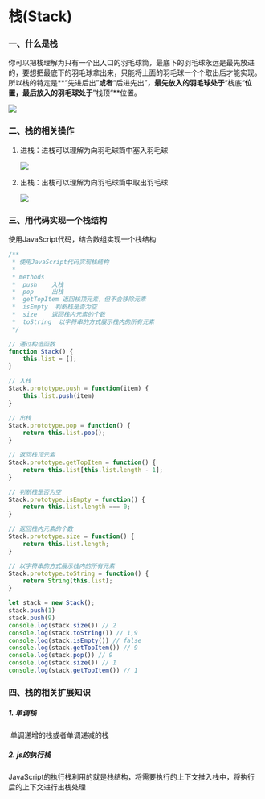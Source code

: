 # 栈(Stack)

### 一、什么是栈

你可以把栈理解为只有一个出入口的羽毛球筒，最底下的羽毛球永远是最先放进的，要想把最底下的羽毛球拿出来，只能将上面的羽毛球一个个取出后才能实现。所以栈的特定是**“先进后出”**或者**“后进先出”**，最先放入的羽毛球处于**“栈底“**位置，最后放入的羽毛球处于**”栈顶“**位置。

![](https://user-images.githubusercontent.com/75166546/114122247-72451580-9922-11eb-889e-f047d55bb181.png)

### 二、栈的相关操作

1. 进栈：进栈可以理解为向羽毛球筒中塞入羽毛球

   ![](https://user-images.githubusercontent.com/75166546/114122287-8e48b700-9922-11eb-8c16-5507e106ec6a.png)

2. 出栈：出栈可以理解为向羽毛球筒中取出羽毛球

   ![](https://user-images.githubusercontent.com/75166546/114122314-9a347900-9922-11eb-80d5-6474d0bbc80c.png)

### 三、用代码实现一个栈结构

使用JavaScript代码，结合数组实现一个栈结构

```javascript
/**
 * 使用JavaScript代码实现栈结构
 * 
 * methods
 *  push    入栈
 *  pop     出栈
 *  getTopItem 返回栈顶元素，但不会移除元素
 *  isEmpty  判断栈是否为空
 *  size    返回栈内元素的个数
 *  toString  以字符串的方式展示栈内的所有元素
 */

// 通过构造函数
function Stack() {
    this.list = [];
}

// 入栈
Stack.prototype.push = function(item) {
    this.list.push(item)
}

// 出栈
Stack.prototype.pop = function() {
    return this.list.pop();
}

// 返回栈顶元素
Stack.prototype.getTopItem = function() {
    return this.list[this.list.length - 1];
}

// 判断栈是否为空
Stack.prototype.isEmpty = function() {
    return this.list.length === 0;
}

// 返回栈内元素的个数
Stack.prototype.size = function() {
    return this.list.length;
}

// 以字符串的方式展示栈内的所有元素
Stack.prototype.toString = function() {
    return String(this.list);
}

let stack = new Stack();
stack.push(1)
stack.push(9)
console.log(stack.size()) // 2
console.log(stack.toString()) // 1,9
console.log(stack.isEmpty()) // false
console.log(stack.getTopItem()) // 9
console.log(stack.pop()) // 9
console.log(stack.size()) // 1
console.log(stack.getTopItem()) // 1
```

### 四、栈的相关扩展知识

##### 1. 单调栈

​	单调递增的栈或者单调递减的栈

##### 2. js的执行栈

​	JavaScript的执行栈利用的就是栈结构，将需要执行的上下文推入栈中，将执行后的上下文进行出栈处理